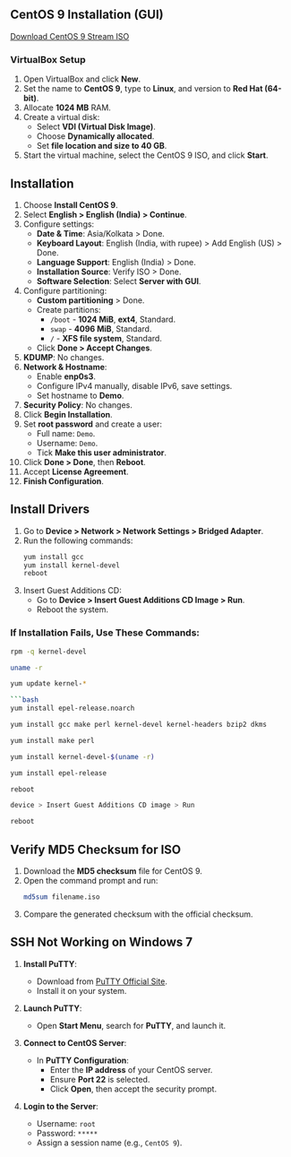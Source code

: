 ## CentOS 9 Installation (GUI)
[Download CentOS 9 Stream ISO](https://mirror.stream.centos.org/9-stream/BaseOS/x86_64/iso/CentOS-Stream-9-20250210.0-x86_64-dvd1.iso)

### VirtualBox Setup

1. Open VirtualBox and click **New**.
2. Set the name to **CentOS 9**, type to **Linux**, and version to **Red Hat (64-bit)**.
3. Allocate **1024 MB** RAM.
4. Create a virtual disk:
   - Select **VDI (Virtual Disk Image)**.
   - Choose **Dynamically allocated**.
   - Set **file location and size to 40 GB**.
5. Start the virtual machine, select the CentOS 9 ISO, and click **Start**.

## Installation

1. Choose **Install CentOS 9**.
2. Select **English > English (India) > Continue**.
3. Configure settings:
   - **Date & Time**: Asia/Kolkata > Done.
   - **Keyboard Layout**: English (India, with rupee) > Add English (US) > Done.
   - **Language Support**: English (India) > Done.
   - **Installation Source**: Verify ISO > Done.
   - **Software Selection**: Select **Server with GUI**.
4. Configure partitioning:
   - **Custom partitioning** > Done.
   - Create partitions:
     - `/boot` - **1024 MiB**, **ext4**, Standard.
     - `swap` - **4096 MiB**, Standard.
     - `/` - **XFS file system**, Standard.
   - Click **Done > Accept Changes**.
5. **KDUMP**: No changes.
6. **Network & Hostname**:
   - Enable **enp0s3**.
   - Configure IPv4 manually, disable IPv6, save settings.
   - Set hostname to **Demo**.
7. **Security Policy**: No changes.
8. Click **Begin Installation**.
9. Set **root password** and create a user:
   - Full name: `Demo`.
   - Username: `Demo`.
   - Tick **Make this user administrator**.
10. Click **Done > Done**, then **Reboot**.
11. Accept **License Agreement**.
12. **Finish Configuration**.

## Install Drivers

1. Go to **Device > Network > Network Settings > Bridged Adapter**.
2. Run the following commands:
   ```bash
   yum install gcc
   yum install kernel-devel
   reboot
   ```
3. Insert Guest Additions CD:
   - Go to **Device > Insert Guest Additions CD Image > Run**.
   - Reboot the system.

### If Installation Fails, Use These Commands:

```bash
rpm -q kernel-devel
```

```bash
uname -r
```

```bash
yum update kernel-*

```bash
yum install epel-release.noarch
```

```bash
yum install gcc make perl kernel-devel kernel-headers bzip2 dkms
```

```bash
yum install make perl
```

```bash
yum install kernel-devel-$(uname -r)
```

```bash
yum install epel-release
```

```bash
reboot
```

```bash
device > Insert Guest Additions CD image > Run
```

```bash
reboot
```

## Verify MD5 Checksum for ISO

1. Download the **MD5 checksum** file for CentOS 9.
2. Open the command prompt and run:
   ```bash
   md5sum filename.iso
   ```
3. Compare the generated checksum with the official checksum.

## SSH Not Working on Windows 7

1. **Install PuTTY**:
   - Download from [PuTTY Official Site](https://www.chiark.greenend.org.uk/~sgtatham/putty/latest.html).
   - Install it on your system.

2. **Launch PuTTY**:
   - Open **Start Menu**, search for **PuTTY**, and launch it.

3. **Connect to CentOS Server**:
   - In **PuTTY Configuration**:
     - Enter the **IP address** of your CentOS server.
     - Ensure **Port 22** is selected.
     - Click **Open**, then accept the security prompt.

4. **Login to the Server**:
   - Username: `root`
   - Password: `*****`
   - Assign a session name (e.g., `CentOS 9`).
